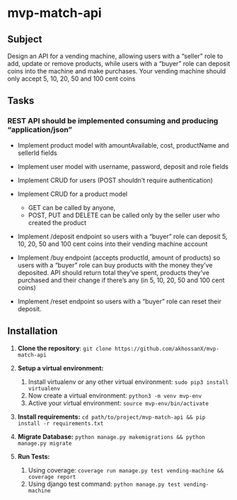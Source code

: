 # mvp-match-api

## Subject

Design an API for a vending machine, allowing users with a “seller” role to add, update or remove products,
while users with a “buyer” role can deposit coins into the machine and make purchases.
Your vending machine should only accept 5, 10, 20, 50 and 100 cent coins

## Tasks

### REST API should be implemented consuming and producing “application/json”

* Implement product model with amountAvailable, cost, productName and sellerId fields

* Implement user model with username, password, deposit and role fields

* Implement CRUD for users (POST shouldn’t require authentication)

* Implement CRUD for a product model
  * GET can be called by anyone,
  * POST, PUT and DELETE can be called only by the seller user who created the product

* Implement /deposit endpoint so users with a “buyer” role can deposit 5, 10, 20, 50 and 100 cent coins into their vending machine account

* Implement /buy endpoint (accepts productId, amount of products) so users with a “buyer” role can buy products with the money they’ve deposited.
    API should return total they’ve spent, products they’ve purchased and their change if there’s any (in 5, 10, 20, 50 and 100 cent coins)

* Implement /reset endpoint so users with a “buyer” role can reset their deposit.

## Installation

1. **Clone the repository**: `git clone https://github.com/akhossanX/mvp-match-api`

2. **Setup a virtual environment:**
   1. Install virtualenv or any other virtual environment:  `sudo pip3 install virtualenv`
   2. Now create a virtual environment: `python3 -m venv mvp-env` 
   3. Active your virtual environment: `source mvp-env/bin/activate`
   
3. **Install requirements:** `cd path/to/project/mvp-match-api && pip install -r requirements.txt`
4. **Migrate Database:** `python manage.py makemigrations && python manage.py migrate`
5. **Run Tests:**
   1. Using coverage: `coverage run manage.py test vending-machine && coverage report`
   2. Using django test command: `python manage.py test vending-machine`
    
